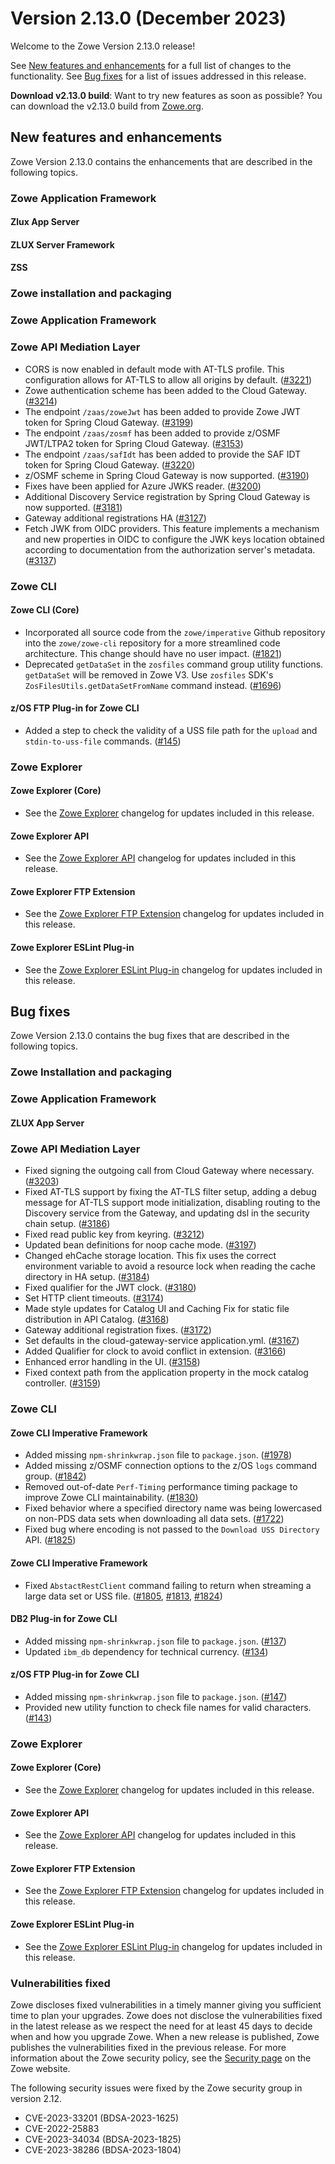 # Version 2.13.0 (December 2023)

Welcome to the Zowe Version 2.13.0 release!

See [New features and enhancements](#new-features-and-enhancements) for a full list of changes to the functionality. See [Bug fixes](#bug-fixes) for a list of issues addressed in this release.

**Download v2.13.0 build**: Want to try new features as soon as possible? You can download the v2.13.0 build from [Zowe.org](https://www.zowe.org/download.html).

## New features and enhancements

Zowe Version 2.13.0 contains the enhancements that are described in the following topics.

### Zowe Application Framework 

#### Zlux App Server

#### ZLUX Server Framework

#### ZSS

### Zowe installation and packaging

### Zowe Application Framework

### Zowe API Mediation Layer

* CORS is now enabled in default mode with AT-TLS profile. This configuration allows for AT-TLS to allow all origins by default. ([#3221](https://github.com/zowe/api-layer/issues/3221))
* Zowe authentication scheme has been added to the Cloud Gateway. ([#3214](https://github.com/zowe/api-layer/issues/3214))
* The endpoint `/zaas/zoweJwt` has been added to provide Zowe JWT token for Spring Cloud Gateway. ([#3199](https://github.com/zowe/api-layer/issues/3199))
* The endpoint `/zaas/zosmf` has been added to provide z/OSMF JWT/LTPA2 token for Spring Cloud Gateway. ([#3153](https://github.com/zowe/api-layer/issues/3153))
* The endpoint `/zaas/safIdt` has been added to provide the SAF IDT token for Spring Cloud Gateway. ([#3220](https://github.com/zowe/api-layer/issues/3220))
* z/OSMF scheme in Spring Cloud Gateway is now supported. ([#3190](https://github.com/zowe/api-layer/issues/3190))
* Fixes have been applied for Azure JWKS reader. ([#3200](https://github.com/zowe/api-layer/issues/3200))
* Additional Discovery Service registration by Spring Cloud Gateway is now supported. ([#3181](https://github.com/zowe/api-layer/issues/3181))
* Gateway additional registrations HA ([#3127](https://github.com/zowe/api-layer/issues/3127))
* Fetch JWK from OIDC providers. This feature implements a mechanism and new properties in OIDC to configure the JWK keys location obtained according to documentation from the authorization server's metadata. ([#3137](https://github.com/zowe/api-layer/issues/3137))

### Zowe CLI

#### Zowe CLI (Core)

- Incorporated all source code from the `zowe/imperative` Github repository into the `zowe/zowe-cli` repository for a more streamlined code architecture. This change should have no user impact. ([#1821](https://github.com/zowe/zowe-cli/pull/1821))
- Deprecated `getDataSet` in the `zosfiles` command group utility functions. `getDataSet` will be removed in Zowe V3. Use `zosfiles` SDK's `ZosFilesUtils.getDataSetFromName` command instead. ([#1696](https://github.com/zowe/zowe-cli/issues/1696))

#### z/OS FTP Plug-in for Zowe CLI

- Added a step to check the validity of a USS file path for the `upload` and `stdin-to-uss-file` commands. ([#145](https://github.com/zowe/zowe-cli-ftp-plugin/pull/145))

### Zowe Explorer

#### Zowe Explorer (Core)

- See the [Zowe Explorer](https://github.com/zowe/vscode-extension-for-zowe/blob/main/packages/zowe-explorer/CHANGELOG.md) changelog for updates included in this release.

#### Zowe Explorer API

- See the [Zowe Explorer API](https://github.com/zowe/vscode-extension-for-zowe/blob/main/packages/zowe-explorer-api/CHANGELOG.md) changelog for updates included in this release.

#### Zowe Explorer FTP Extension

- See the [Zowe Explorer FTP Extension](https://github.com/zowe/vscode-extension-for-zowe/blob/main/packages/zowe-explorer-ftp-extension/CHANGELOG.md) changelog for updates included in this release.

#### Zowe Explorer ESLint Plug-in

- See the [Zowe Explorer ESLint Plug-in](https://github.com/zowe/vscode-extension-for-zowe/blob/main/packages/eslint-plugin-zowe-explorer/CHANGELOG.md) changelog for updates included in this release.

## Bug fixes

Zowe Version 2.13.0 contains the bug fixes that are described in the following topics.

### Zowe Installation and packaging

### Zowe Application Framework

#### ZLUX App Server

### Zowe API Mediation Layer

- Fixed signing the outgoing call from Cloud Gateway where necessary. ([#3203](https://github.com/zowe/api-layer/issues/3203)) 
- Fixed AT-TLS support by fixing the AT-TLS filter setup, adding a debug message for AT-TLS support mode initialization, disabling routing to the Discovery service from the Gateway, and updating dsl in the security chain setup. ([#3186](https://github.com/zowe/api-layer/issues/3186))
- Fixed read public key from keyring. ([#3212](https://github.com/zowe/api-layer/issues/3212))
- Updated bean definitions for noop cache mode. ([#3197](https://github.com/zowe/api-layer/issues/3197)) 
- Changed ehCache storage location. This fix uses the correct environment variable to avoid a resource lock when reading the cache directory in HA setup. ([#3184](https://github.com/zowe/api-layer/issues/3184))
- Fixed qualifier for the JWT clock. ([#3180](https://github.com/zowe/api-layer/pull/3180))
- Set HTTP client timeouts. ([#3174](https://github.com/zowe/api-layer/issues/3174)) 
- Made style updates for Catalog UI and Caching Fix for static file distribution in API Catalog. ([#3168](https://github.com/zowe/api-layer/issues/3168))
- Gateway additional registration fixes. ([#3172](https://github.com/zowe/api-layer/issues/3172))
- Set defaults in the cloud-gateway-service application.yml. ([#3167](https://github.com/zowe/api-layer/issues/3167))
- Added Qualifier for clock to avoid conflict in extension. ([#3166](https://github.com/zowe/api-layer/pull/3166))
- Enhanced error handling in the UI. ([#3158](https://github.com/zowe/api-layer/issues/3158))
- Fixed context path from the application property in the mock catalog controller. ([#3159](https://github.com/zowe/api-layer/issues/3159))

### Zowe CLI

#### Zowe CLI Imperative Framework

- Added missing `npm-shrinkwrap.json` file to `package.json`. ([#1978](https://github.com/zowe/zowe-cli/pull/1978))
- Added missing z/OSMF connection options to the z/OS `logs` command group. ([#1842](https://github.com/zowe/zowe-cli/pull/1842))
- Removed out-of-date `Perf-Timing` performance timing package to improve Zowe CLI maintainability. ([#1830](https://github.com/zowe/zowe-cli/pull/1830))
- Fixed behavior where a specified directory name was being lowercased on non-PDS data sets when downloading all data sets. ([#1722](https://github.com/zowe/zowe-cli/issues/1722))
- Fixed bug where encoding is not passed to the `Download USS Directory` API. ([#1825](https://github.com/zowe/zowe-cli/issues/1825))

#### Zowe CLI Imperative Framework

- Fixed `AbstactRestClient` command failing to return when streaming a large data set or USS file. ([#1805](https://github.com/zowe/zowe-cli/issues/1805), [#1813](https://github.com/zowe/zowe-cli/issues/1813), [#1824](https://github.com/zowe/zowe-cli/issues/1824))

#### DB2 Plug-in for Zowe CLI

- Added missing `npm-shrinkwrap.json` file to `package.json`. ([#137](https://github.com/zowe/zowe-cli-db2-plugin/pull/137))
- Updated `ibm_db` dependency for technical currency. ([#134](https://github.com/zowe/zowe-cli-db2-plugin/pull/134/files))

#### z/OS FTP Plug-in for Zowe CLI

- Added missing `npm-shrinkwrap.json` file to `package.json`. ([#147](https://github.com/zowe/zowe-cli-ftp-plugin/pull/147))
- Provided new utility function to check file names for valid characters. ([#143](https://github.com/zowe/zowe-cli-ftp-plugin/issues/143))

### Zowe Explorer

#### Zowe Explorer (Core)

- See the [Zowe Explorer](https://github.com/zowe/vscode-extension-for-zowe/blob/main/packages/zowe-explorer/CHANGELOG.md) changelog for updates included in this release.

#### Zowe Explorer API

- See the [Zowe Explorer API](https://github.com/zowe/vscode-extension-for-zowe/blob/main/packages/zowe-explorer-api/CHANGELOG.md) changelog for updates included in this release.

#### Zowe Explorer FTP Extension

- See the [Zowe Explorer FTP Extension](https://github.com/zowe/vscode-extension-for-zowe/blob/main/packages/zowe-explorer-ftp-extension/CHANGELOG.md) changelog for updates included in this release.

#### Zowe Explorer ESLint Plug-in

- See the [Zowe Explorer ESLint Plug-in](https://github.com/zowe/vscode-extension-for-zowe/blob/main/packages/eslint-plugin-zowe-explorer/CHANGELOG.md) changelog for updates included in this release.

### Vulnerabilities fixed

Zowe discloses fixed vulnerabilities in a timely manner giving you sufficient time to plan your upgrades. Zowe does not disclose the vulnerabilities fixed in the latest release as we respect the need for at least 45 days to decide when and how you upgrade Zowe. When a new release is published, Zowe publishes the vulnerabilities fixed in the previous release. For more information about the Zowe security policy, see the [Security page](https://www.zowe.org/security.html) on the Zowe website.

The following security issues were fixed by the Zowe security group in version 2.12.

- CVE-2023-33201 (BDSA-2023-1625)
- CVE-2022-25883
- CVE-2023-34034 (BDSA-2023-1825)
- CVE-2023-38286 (BDSA-2023-1804)
